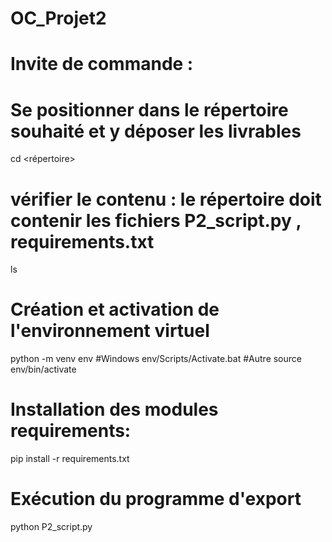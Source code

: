 # OC_Projet2

# Invite de commande :
# Se positionner dans le répertoire souhaité et y déposer les livrables
cd <répertoire>
# vérifier le contenu : le répertoire doit contenir les fichiers P2_script.py , requirements.txt
ls
# Création et activation de l'environnement virtuel
python -m venv env
#Windows
env/Scripts/Activate.bat
#Autre
source env/bin/activate
# Installation des modules requirements:
pip install -r requirements.txt
# Exécution du programme d'export
python P2_script.py


